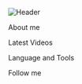 ![Header](https://github.com/FDDQA/FDDQA/blob/main/Assets/logo.png)

About me

Latest Videos

Language and Tools

Follow me
